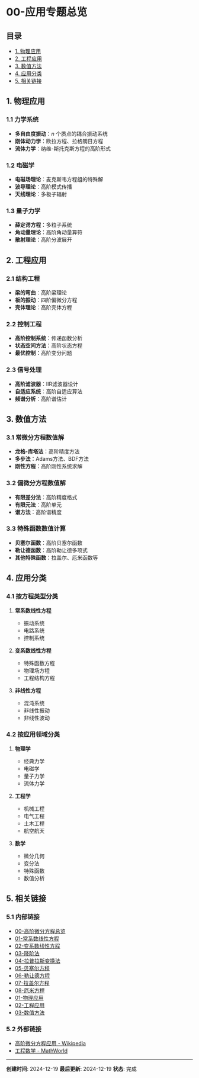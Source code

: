 # 00-应用专题总览

## 目录

- [1. 物理应用](#1-物理应用)
- [2. 工程应用](#2-工程应用)
- [3. 数值方法](#3-数值方法)
- [4. 应用分类](#4-应用分类)
- [5. 相关链接](#5-相关链接)

## 1. 物理应用

### 1.1 力学系统

- **多自由度振动**：$n$ 个质点的耦合振动系统
- **刚体动力学**：欧拉方程、拉格朗日方程
- **流体力学**：纳维-斯托克斯方程的高阶形式

### 1.2 电磁学

- **电磁场理论**：麦克斯韦方程组的特殊解
- **波导理论**：高阶模式传播
- **天线理论**：多极子辐射

### 1.3 量子力学

- **薛定谔方程**：多粒子系统
- **角动量理论**：高阶角动量算符
- **散射理论**：高阶分波展开

## 2. 工程应用

### 2.1 结构工程

- **梁的弯曲**：高阶梁理论
- **板的振动**：四阶偏微分方程
- **壳体理论**：高阶壳体方程

### 2.2 控制工程

- **高阶控制系统**：传递函数分析
- **状态空间方法**：高阶状态方程
- **最优控制**：高阶变分问题

### 2.3 信号处理

- **高阶滤波器**：IIR滤波器设计
- **自适应系统**：高阶自适应算法
- **频谱分析**：高阶谱估计

## 3. 数值方法

### 3.1 常微分方程数值解

- **龙格-库塔法**：高阶精度方法
- **多步法**：Adams方法、BDF方法
- **刚性方程**：高阶刚性系统求解

### 3.2 偏微分方程数值解

- **有限差分法**：高阶精度格式
- **有限元法**：高阶单元
- **谱方法**：高阶谱精度

### 3.3 特殊函数数值计算

- **贝塞尔函数**：高阶贝塞尔函数
- **勒让德函数**：高阶勒让德多项式
- **其他特殊函数**：拉盖尔、厄米函数等

## 4. 应用分类

### 4.1 按方程类型分类

1. **常系数线性方程**
   - 振动系统
   - 电路系统
   - 控制系统

2. **变系数线性方程**
   - 特殊函数方程
   - 物理场方程
   - 工程结构方程

3. **非线性方程**
   - 混沌系统
   - 非线性振动
   - 非线性波动

### 4.2 按应用领域分类

1. **物理学**
   - 经典力学
   - 电磁学
   - 量子力学
   - 流体力学

2. **工程学**
   - 机械工程
   - 电气工程
   - 土木工程
   - 航空航天

3. **数学**
   - 微分几何
   - 变分法
   - 特殊函数
   - 数值分析

## 5. 相关链接

### 5.1 内部链接

- [00-高阶微分方程总览](../00-高阶微分方程总览.md)
- [01-常系数线性方程](../01-常系数线性方程.md)
- [02-变系数线性方程](../02-变系数线性方程.md)
- [03-降阶法](../03-降阶法.md)
- [04-拉普拉斯变换法](../04-拉普拉斯变换法.md)
- [05-贝塞尔方程](../05-贝塞尔方程.md)
- [06-勒让德方程](../06-勒让德方程.md)
- [07-拉盖尔方程](../07-拉盖尔方程.md)
- [08-厄米方程](../08-厄米方程.md)
- [01-物理应用](01-物理应用.md)
- [02-工程应用](02-工程应用.md)
- [03-数值方法](03-数值方法.md)

### 5.2 外部链接

- [高阶微分方程应用 - Wikipedia](https://en.wikipedia.org/wiki/Differential_equation#Applications)
- [工程数学 - MathWorld](http://mathworld.wolfram.com/EngineeringMathematics.html)

---

**创建时间**: 2024-12-19
**最后更新**: 2024-12-19
**状态**: 完成 
